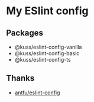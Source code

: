 # My ESlint config

## Packages

- @kuss/eslint-config-vanilla
- @kuss/eslint-config-basic
- @kuss/eslint-config-ts

## Thanks

* [antfu/eslint-config](https://github.com/antfu/eslint-config)
